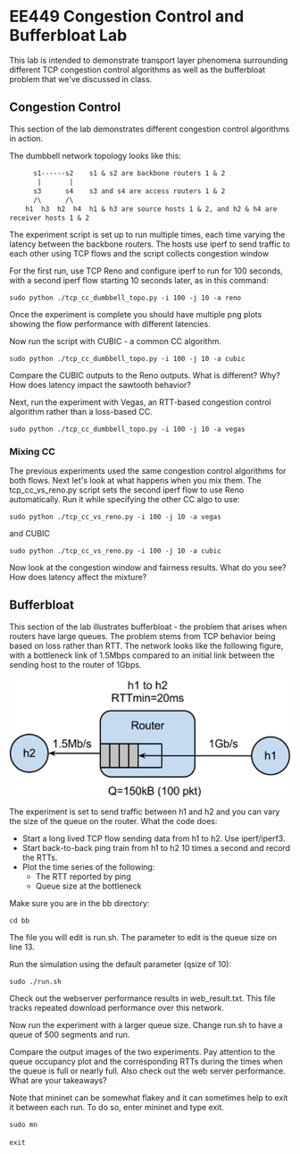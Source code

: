 # EE449 Congestion Control and Bufferbloat Lab

This lab is intended to demonstrate transport layer phenomena surrounding different TCP congestion control algorithms as well as the bufferbloat problem that we've discussed in class. 

## Congestion Control

This section of the lab demonstrates different congestion control algorithms in action.

The dumbbell network topology looks like this:

          s1------s2    s1 & s2 are backbone routers 1 & 2
           |       |
          s3      s4    s3 and s4 are access routers 1 & 2
          /\      /\
        h1  h3  h2  h4  h1 & h3 are source hosts 1 & 2, and h2 & h4 are receiver hosts 1 & 2

The experiment script is set up to run multiple times, each time varying the latency between the backbone routers. The hosts use iperf to send traffic to each other using TCP flows and the script collects congestion window

For the first run, use TCP Reno and configure iperf to run for 100 seconds, with a second iperf flow starting 10 seconds later, as in this command:
```
sudo python ./tcp_cc_dumbbell_topo.py -i 100 -j 10 -a reno
```
Once the experiment is complete you should have multiple png plots showing the flow performance with different latencies.

Now run the script with CUBIC - a common CC algorithm.
```
sudo python ./tcp_cc_dumbbell_topo.py -i 100 -j 10 -a cubic
```

Compare the CUBIC outputs to the Reno outputs. What is different? Why? How does latency impact the sawtooth behavior?

Next, run the experiment with Vegas, an RTT-based congestion control algorithm rather than a loss-based CC.
```
sudo python ./tcp_cc_dumbbell_topo.py -i 100 -j 10 -a vegas
```

### Mixing CC
The previous experiments used the same congestion control algorithms for both flows. Next let's look at what happens when you mix them. The tcp_cc_vs_reno.py script sets the second iperf flow to use Reno automatically. Run it while specifying the other CC algo to use:
```
sudo python ./tcp_cc_vs_reno.py -i 100 -j 10 -a vegas
```

and CUBIC
```
sudo python ./tcp_cc_vs_reno.py -i 100 -j 10 -a cubic
```

Now look at the congestion window and fairness results. What do you see? How does latency affect the mixture?

## Bufferbloat

This section of the lab illustrates bufferbloat - the problem that arises when routers have large queues. The problem stems from TCP behavior being based on loss rather than RTT. The network looks like the following figure, with a bottleneck link of 1.5Mbps compared to an initial link between the sending host to the router of 1Gbps.

![image info](./fig/bb.png)


The experiment is set to send traffic between h1 and h2 and you can vary the size of the queue on the router. What the code does:
- Start a long lived TCP flow sending data from h1 to h2. Use iperf/iperf3.
- Start back-to-back ping train from h1 to h2 10 times a second and record the RTTs.
- Plot the time series of the following:
    - The RTT reported by ping
    - Queue size at the bottleneck

Make sure you are in the bb directory:
```
cd bb
```

The file you will edit is run.sh. The parameter to edit is the queue size on line 13.

Run the simulation using the default parameter (qsize of 10):
```
sudo ./run.sh
```

Check out the webserver performance results in web_result.txt. This file tracks repeated download performance over this network.

Now run the experiment with a larger queue size. Change run.sh to have a queue of 500 segments and run.

Compare the output images of the two experiments. Pay attention to the queue occupancy plot and the corresponding RTTs during the times when the queue is full or nearly full. Also check out the web server performance. What are your takeaways?

Note that mininet can be somewhat flakey and it can sometimes help to exit it between each run. To do so, enter mininet and type exit.
```
sudo mn

exit
```
